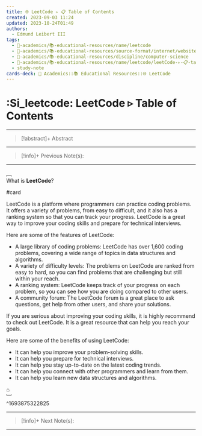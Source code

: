 ```yaml
---
title: 🌐 LeetCode ▹ 📋 Table of Contents
created: 2023-09-03 11:24
updated: 2023-10-24T01:49
authors:
  - Edmund Leibert III
tags:
  - 🔴-academics/📚-educational-resources/name/leetcode
  - 🔴-academics/📚-educational-resources/source-format/internet/website
  - 🔴-academics/📚-educational-resources/discipline/computer-science
  - 🔴-academics/📚-educational-resources/name/leetcode/leetCode-▹-📋-table-of-contents
  - study-note
cards-deck: 🔴 Academics::📚 Educational Resources::🌐 LeetCode
---
```


# :Si_leetcode: LeetCode ▹ Table of Contents

---

> [!abstract]+ Abstract 
> 

---

> [!info]+ Previous Note(s):
> 

---

﹇<br>
What is **LeetCode**?

#card

LeetCode is a platform where programmers can practice coding problems. It offers a variety of problems, from easy to difficult, and it also has a ranking system so that you can track your progress. LeetCode is a great way to improve your coding skills and prepare for technical interviews.

Here are some of the features of LeetCode:
- A large library of coding problems: LeetCode has over 1,600 coding problems, covering a wide range of topics in data structures and algorithms.
- A variety of difficulty levels: The problems on LeetCode are ranked from easy to hard, so you can find problems that are challenging but still within your reach.
- A ranking system: LeetCode keeps track of your progress on each problem, so you can see how you are doing compared to other users.
- A community forum: The LeetCode forum is a great place to ask questions, get help from other users, and share your solutions.

If you are serious about improving your coding skills, it is highly recommend to check out LeetCode. It is a great resource that can help you reach your goals.

Here are some of the benefits of using LeetCode:
- It can help you improve your problem-solving skills.
- It can help you prepare for technical interviews.
- It can help you stay up-to-date on the latest coding trends.
- It can help you connect with other programmers and learn from them.
- It can help you learn new data structures and algorithms.

⌂
<br>﹈<br>^1693875322825



---

> [!info]+ Next Note(s):
> 

---
